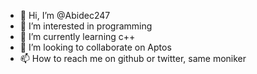 - 👋 Hi, I’m @Abidec247
- 👀 I’m interested in programming 
- 🌱 I’m currently learning c++
- 💞️ I’m looking to collaborate on Aptos 
- 📫 How to reach me on github or twitter, same moniker

<!---
Abidec247/Abidec247 is a ✨ special ✨ repository because its `README.md` (this file) appears on your GitHub profile.
You can click the Preview link to take a look at your changes.
--->
